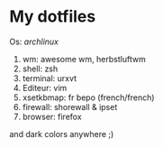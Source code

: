 # My dotfiles
Os: *archlinux*

  1. wm: awesome wm, herbstluftwm
  2. shell: zsh
  3. terminal: urxvt
  4. Editeur: vim
  5. xsetkbmap: fr bepo (french/french)
  6. firewall: shorewall & ipset
  7. browser: firefox
  
and dark colors anywhere ;)
